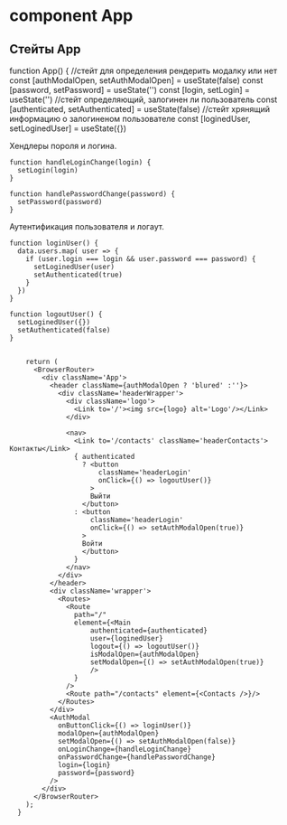 # component App

## Стейты App
  function App() {
    //стейт для определения рендерить модалку или нет
    const [authModalOpen, setAuthModalOpen] = useState(false)
    const [password, setPassword] = useState('')
    const [login, setLogin] = useState('')
    //стейт определяющий, залогинен ли пользователь
    const [authenticated, setAuthenticated] = useState(false)
    //стейт хрянящий информацию о залогиненом пользователе
    const [loginedUser, setLoginedUser] = useState({})

Хендлеры пороля и логина.

    function handleLoginChange(login) {
      setLogin(login)
    }
    
    function handlePasswordChange(password) {
      setPassword(password)
    }

Аутентификация пользователя и логаут.

    function loginUser() {
      data.users.map( user => {
        if (user.login === login && user.password === password) {
          setLoginedUser(user)
          setAuthenticated(true)
        }
      })
    }

    function logoutUser() {
      setLoginedUser({})
      setAuthenticated(false)
    }


        return (
          <BrowserRouter>
            <div className='App'>
              <header className={authModalOpen ? 'blured' :''}>
                <div className='headerWrapper'>
                  <div className='logo'>
                    <Link to='/'><img src={logo} alt='Logo'/></Link>
                  </div>

                  <nav>
                    <Link to='/contacts' className='headerContacts'> Контакты</Link>
                    { authenticated 
                      ? <button 
                          className='headerLogin' 
                          onClick={() => logoutUser()}
                        > 
                        Выйти 
                      </button>
                    : <button 
                        className='headerLogin'
                        onClick={() => setAuthModalOpen(true)}
                      > 
                      Войти 
                      </button>
                    }
                  </nav>
                </div>
              </header>
              <div className='wrapper'>
                <Routes>
                  <Route 
                    path="/" 
                    element={<Main 
                        authenticated={authenticated}
                        user={loginedUser}
                        logout={() => logoutUser()}
                        isModalOpen={authModalOpen}
                        setModalOpen={() => setAuthModalOpen(true)} 
                        />
                    } 
                  />     
                  <Route path="/contacts" element={<Contacts />}/>
                </Routes>
              </div>
              <AuthModal
                onButtonClick={() => loginUser()}
                modalOpen={authModalOpen}
                setModalOpen={() => setAuthModalOpen(false)} 
                onLoginChange={handleLoginChange}
                onPasswordChange={handlePasswordChange} 
                login={login}
                password={password}
              />
            </div>
          </BrowserRouter>
        );
      }

